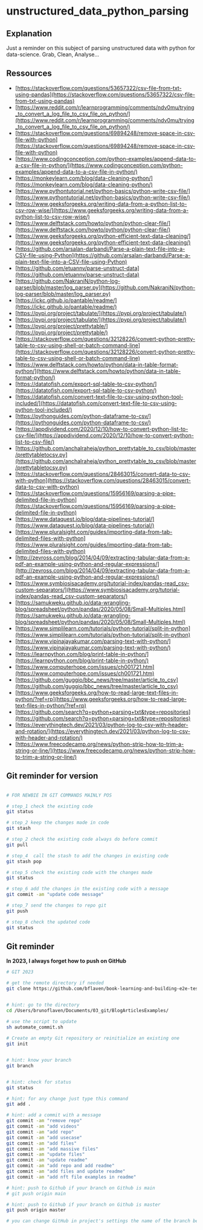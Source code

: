 # unstructured_data_python_parsing


## Explanation
Just a reminder on this subject of parsing unstructured data with python for data-science. Grab, Clean, Analyse...


## Ressources

- [https://stackoverflow.com/questions/53657322/csv-file-from-txt-using-pandas](https://stackoverflow.com/questions/53657322/csv-file-from-txt-using-pandas)
- [https://www.reddit.com/r/learnprogramming/comments/ndv0mu/trying_to_convert_a_log_file_to_csv_file_on_python/](https://www.reddit.com/r/learnprogramming/comments/ndv0mu/trying_to_convert_a_log_file_to_csv_file_on_python/)
- [https://stackoverflow.com/questions/69894248/remove-space-in-csv-file-with-python](https://stackoverflow.com/questions/69894248/remove-space-in-csv-file-with-python)
- [https://www.codingconception.com/python-examples/append-data-to-a-csv-file-in-python/](https://www.codingconception.com/python-examples/append-data-to-a-csv-file-in-python/)
- [https://monkeylearn.com/blog/data-cleaning-python/](https://monkeylearn.com/blog/data-cleaning-python/)
- [https://www.pythontutorial.net/python-basics/python-write-csv-file/](https://www.pythontutorial.net/python-basics/python-write-csv-file/)
- [https://www.geeksforgeeks.org/writing-data-from-a-python-list-to-csv-row-wise/](https://www.geeksforgeeks.org/writing-data-from-a-python-list-to-csv-row-wise/)
- [https://www.delftstack.com/howto/python/python-clear-file/](https://www.delftstack.com/howto/python/python-clear-file/)
- [https://www.geeksforgeeks.org/python-efficient-text-data-cleaning/](https://www.geeksforgeeks.org/python-efficient-text-data-cleaning/)
- [https://github.com/arsalan-darbandi/Parse-a-plain-text-file-into-a-CSV-file-using-Python](https://github.com/arsalan-darbandi/Parse-a-plain-text-file-into-a-CSV-file-using-Python)
- [https://github.com/etuannv/parse-unstruct-data](https://github.com/etuannv/parse-unstruct-data)
- [https://github.com/NakraniN/python-log-parser/blob/master/log_parser.py](https://github.com/NakraniN/python-log-parser/blob/master/log_parser.py)
- [https://ickc.github.io/pantable/readme/](https://ickc.github.io/pantable/readme/)
- [https://pypi.org/project/tabulate/](https://pypi.org/project/tabulate/)
- [https://pypi.org/project/tabulate/](https://pypi.org/project/tabulate/)
- [https://pypi.org/project/prettytable/](https://pypi.org/project/prettytable/)
- [https://stackoverflow.com/questions/32128226/convert-python-pretty-table-to-csv-using-shell-or-batch-command-line](https://stackoverflow.com/questions/32128226/convert-python-pretty-table-to-csv-using-shell-or-batch-command-line)
- [https://www.delftstack.com/howto/python/data-in-table-format-python/](https://www.delftstack.com/howto/python/data-in-table-format-python/)
- [https://datatofish.com/export-sql-table-to-csv-python/](https://datatofish.com/export-sql-table-to-csv-python/)
- [https://datatofish.com/convert-text-file-to-csv-using-python-tool-included/](https://datatofish.com/convert-text-file-to-csv-using-python-tool-included/)
- [https://pythonguides.com/python-dataframe-to-csv/](https://pythonguides.com/python-dataframe-to-csv/)
- [https://appdividend.com/2020/12/10/how-to-convert-python-list-to-csv-file/](https://appdividend.com/2020/12/10/how-to-convert-python-list-to-csv-file/)
- [https://github.com/anchalraheja/python_prettytable_to_csv/blob/master/prettytabletocsv.py](https://github.com/anchalraheja/python_prettytable_to_csv/blob/master/prettytabletocsv.py)
- [https://stackoverflow.com/questions/28463015/convert-data-to-csv-with-python](https://stackoverflow.com/questions/28463015/convert-data-to-csv-with-python)
- [https://stackoverflow.com/questions/15956169/parsing-a-pipe-delimited-file-in-python](https://stackoverflow.com/questions/15956169/parsing-a-pipe-delimited-file-in-python)
- [https://www.dataquest.io/blog/data-pipelines-tutorial/](https://www.dataquest.io/blog/data-pipelines-tutorial/)
- [https://www.pluralsight.com/guides/importing-data-from-tab-delimited-files-with-python](https://www.pluralsight.com/guides/importing-data-from-tab-delimited-files-with-python)
- [http://zevross.com/blog/2014/04/09/extracting-tabular-data-from-a-pdf-an-example-using-python-and-regular-expressions/](http://zevross.com/blog/2014/04/09/extracting-tabular-data-from-a-pdf-an-example-using-python-and-regular-expressions/)
- [https://www.symbiosisacademy.org/tutorial-index/pandas-read_csv-custom-separators/](https://www.symbiosisacademy.org/tutorial-index/pandas-read_csv-custom-separators/)
- [https://samukweku.github.io/data-wrangling-blog/spreadsheet/python/pandas/2020/05/08/Small-Multiples.html](https://samukweku.github.io/data-wrangling-blog/spreadsheet/python/pandas/2020/05/08/Small-Multiples.html)
- [https://www.simplilearn.com/tutorials/python-tutorial/split-in-python](https://www.simplilearn.com/tutorials/python-tutorial/split-in-python)
- [https://www.vipinajayakumar.com/parsing-text-with-python/](https://www.vipinajayakumar.com/parsing-text-with-python/)
- [https://learnpython.com/blog/print-table-in-python/](https://learnpython.com/blog/print-table-in-python/)
- [https://www.computerhope.com/issues/ch001721.htm](https://www.computerhope.com/issues/ch001721.htm)
- [https://github.com/guggio/bbc_news/tree/master/article_to_csv](https://github.com/guggio/bbc_news/tree/master/article_to_csv)
- [https://www.geeksforgeeks.org/how-to-read-large-text-files-in-python/?ref=rp](https://www.geeksforgeeks.org/how-to-read-large-text-files-in-python/?ref=rp)
- [https://github.com/search?q=python+parsing+txt&type=repositories](https://github.com/search?q=python+parsing+txt&type=repositories)
- [https://everythingtech.dev/2021/03/python-log-to-csv-with-header-and-rotation/](https://everythingtech.dev/2021/03/python-log-to-csv-with-header-and-rotation/)
- [https://www.freecodecamp.org/news/python-strip-how-to-trim-a-string-or-line/](https://www.freecodecamp.org/news/python-strip-how-to-trim-a-string-or-line/)

## Git reminder for version


```bash

# FOR NEWBIE IN GIT COMMANDS MAINLY POS

# step_1 check the existing code
git status

# step_2 keep the changes made in code
git stash 

# step_2 check the existing code always do before commit
git pull

# step_4  call the stash to add the changes in existing code 
git stash pop

# step_5 check the existing code with the changes made
git status

# step_6 add the changes in the existing code with a message
git commit -am "update code message"

# step_7 send the changes to repo git
git push

# step_8 check the updated code
git status


```


## Git reminder

**In 2023, I always forget how to push on GitHub**

```bash
# GIT 2023

# get the remote directory if needed
git clone https://github.com/bflaven/book-learning-and-building-e2e-test-automation-with-cypress-and-okr.git


# hint: go to the directory
cd /Users/brunoflaven/Documents/03_git/BlogArticlesExamples/

# use the script to update
sh automate_commit.sh
 
# Create an empty Git repository or reinitialize an existing one
git init


# hint: know your branch
git branch


# hint: check for status
git status

# hint: for any change just type this command
git add .

# hint: add a commit with a message
git commit -am "remove repo"
git commit -am "add videos"
git commit -am "add repo"
git commit -am "add usecase"
git commit -am "add files"
git commit -am "add massive files"
git commit -am "update files"
git commit -am "update readme"
git commit -am "add repo and add readme"
git commit -am "add files and update readme"
git commit -am "add nft file examples in readme"

# hint: push to Github if your branch on Github is main
# git push origin main

# hint: push to Github if your branch on Github is master
git push origin master

# you can change GitHub in project's settings the name of the branch between master or main


